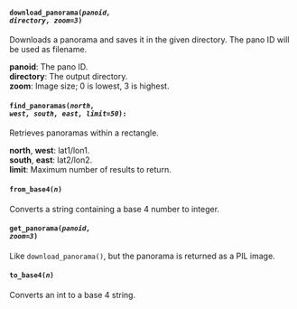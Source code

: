 #### <code>download_panorama(<em>panoid, directory, zoom=3</em>)</code>

Downloads a panorama and saves it in the given directory. The pano ID will be used as filename.

**panoid**: The pano ID.  
**directory**: The output directory.  
**zoom**: Image size; 0 is lowest, 3 is highest.


#### <code>find_panoramas(<em>north, west, south, east, limit=50</em>):</code>

Retrieves panoramas within a rectangle.

**north**, **west**: lat1/lon1.  
**south**, **east**: lat2/lon2.  
**limit**: Maximum number of results to return.


#### <code>from_base4(<em>n</em>)</code>

Converts a string containing a base 4 number to integer.


#### <code>get_panorama(<em>panoid, zoom=3</em>)</code>

Like `download_panorama()`, but the panorama is returned as a PIL image.


#### <code>to_base4(<em>n</em>)</code>

Converts an int to a base 4 string.